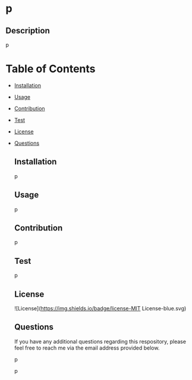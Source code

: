 

  # p

  ## Description

  p

  # Table of Contents 
* [Installation](#installation)
* [Usage](#usage)
* [Contribution](#contribution)
* [Test](#test)
* [License](#license)
* [Questions](#questions)
  
  ## Installation 
  
  p
  
  ## Usage 
  
  p
  
  ## Contribution 
  
  p
  
  ## Test 
  
  p
  
  ## License 
  
  ![License](https://img.shields.io/badge/license-MIT License-blue.svg)
  
  ## Questions 

  If you have any additional questions regarding this respository, please feel free to reach me via the email address provided below.
  
  p
  
  p
  
  